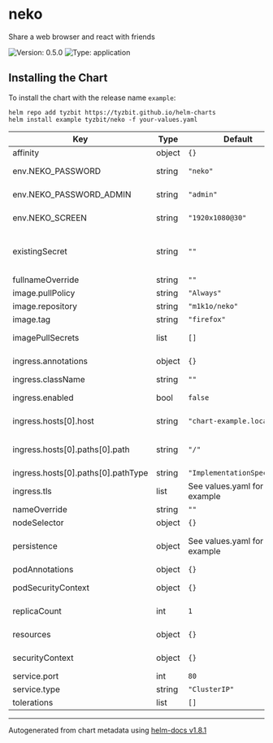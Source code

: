 # neko

Share a web browser and react with friends

![Version: 0.5.0](https://img.shields.io/badge/Version-0.5.0-informational?style=flat-square) ![Type: application](https://img.shields.io/badge/Type-application-informational?style=flat-square)

## Installing the Chart

To install the chart with the release name `example`:

```console
helm repo add tyzbit https://tyzbit.github.io/helm-charts
helm install example tyzbit/neko -f your-values.yaml
```

| Key | Type | Default | Description |
|-----|------|---------|-------------|
| affinity | object | `{}` | Pod affinity |
| env.NEKO_PASSWORD | string | `"neko"` | Default password for general users |
| env.NEKO_PASSWORD_ADMIN | string | `"admin"` | Default password for administrators |
| env.NEKO_SCREEN | string | `"1920x1080@30"` | Screen resolution (resolution)@(fps) |
| existingSecret | string | `""` | Use an existing secret with environment variables for Neko |
| fullnameOverride | string | `""` | Full name override |
| image.pullPolicy | string | `"Always"` | Docker pull policy |
| image.repository | string | `"m1k1o/neko"` | Image repository |
| image.tag | string | `"firefox"` | Image tag |
| imagePullSecrets | list | `[]` | Docker image pull secrets |
| ingress.annotations | object | `{}` | Annotations for the ingress |
| ingress.className | string | `""` | Ingress class |
| ingress.enabled | bool | `false` | Whether to create the ingress object |
| ingress.hosts[0].host | string | `"chart-example.local"` | Hostname to access Neko |
| ingress.hosts[0].paths[0].path | string | `"/"` | Path off the hostname to access Neko |
| ingress.hosts[0].paths[0].pathType | string | `"ImplementationSpecific"` | Path type |
| ingress.tls | list | See values.yaml for an example | TLS config |
| nameOverride | string | `""` | Name override |
| nodeSelector | object | `{}` | Node selector |
| persistence | object | See values.yaml for an example | Additional persistent volume claims to mount |
| podAnnotations | object | `{}` | Pod annotations |
| podSecurityContext | object | `{}` | Pod security context |
| replicaCount | int | `1` | Number of replicas |
| resources | object | `{}` | Container resources |
| securityContext | object | `{}` | Container security context |
| service.port | int | `80` | Service port |
| service.type | string | `"ClusterIP"` | Service type |
| tolerations | list | `[]` | Pod tolerations |

----------------------------------------------
Autogenerated from chart metadata using [helm-docs v1.8.1](https://github.com/norwoodj/helm-docs/releases/v1.8.1)
